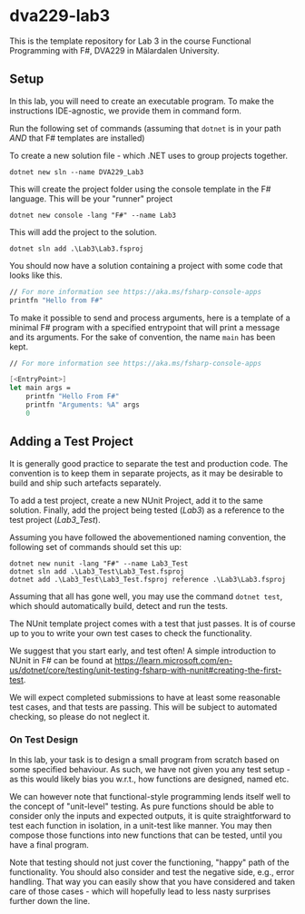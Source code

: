# dva229-lab3
This is the template repository for Lab 3 in the course Functional Programming with F#, DVA229 in Mälardalen University.

## Setup
In this lab, you will need to create an executable program. To make the instructions IDE-agnostic, we provide them in command form.

Run the following set of commands (assuming that `dotnet` is in your path *AND* that F# templates are installed)

To create a new solution file - which .NET uses to group projects together.

`dotnet new sln --name DVA229_Lab3`

This will create the project folder using the console template in the F# language. This will be your "runner" project

`dotnet new console -lang "F#" --name Lab3`

This will add the project to the solution.

`dotnet sln add .\Lab3\Lab3.fsproj`

You should now have a solution containing a project with some code that looks like this.
```fs
// For more information see https://aka.ms/fsharp-console-apps
printfn "Hello from F#"
```

To make it possible to send and process arguments, here is a template of a minimal F# program with a specified entrypoint that will print a message and its arguments. For the sake of convention, the name `main` has been kept.
```fs
// For more information see https://aka.ms/fsharp-console-apps

[<EntryPoint>]
let main args = 
    printfn "Hello From F#"
    printfn "Arguments: %A" args
    0
```

## Adding a Test Project
It is generally good practice to separate the test and production code. The convention is to keep them in separate projects, as it may be desirable to build and ship such artefacts separately.

To add a test project, create a new NUnit Project, add it to the same solution. Finally, add the project being tested (*Lab3*) as a reference to the test project (*Lab3_Test*).

Assuming you have followed the abovementioned naming convention, the following set of commands should set this up:

```
dotnet new nunit -lang "F#" --name Lab3_Test
dotnet sln add .\Lab3_Test\Lab3_Test.fsproj
dotnet add .\Lab3_Test\Lab3_Test.fsproj reference .\Lab3\Lab3.fsproj
```

Assuming that all has gone well, you may use the command `dotnet test`, which should automatically build, detect and run the tests.

The NUnit template project comes with a test that just passes. It is of course up to you to write your own test cases to check the functionality. 

We suggest that you start early, and test often! A simple introduction to NUnit in F# can be found at https://learn.microsoft.com/en-us/dotnet/core/testing/unit-testing-fsharp-with-nunit#creating-the-first-test.

We will expect completed submissions to have at least some reasonable test cases, and that tests are passing. This will be subject to automated checking, so please do not neglect it.

### On Test Design
In this lab, your task is to design a small program from scratch based on some specified behaviour. As such, we have not given you any test setup - as this would likely bias you w.r.t., how functions are designed, named etc.

We can however note that functional-style programming lends itself well to the concept of "unit-level" testing. As pure functions should be able to consider only the inputs and expected outputs, it is quite straightforward to test each function in isolation, in a unit-test like manner. You may then compose those functions into new functions that can be tested, until you have a final program.

Note that testing should not just cover the functioning, "happy" path of the functionality. You should also consider and test the negative side, e.g., error handling. That way you can easily show that you have considered and taken care of those cases - which will hopefully lead to less nasty surprises further down the line.
